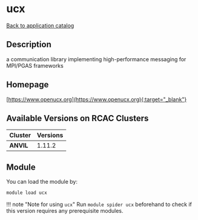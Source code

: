# ucx

[Back to application catalog](../app_catalog.md)

## Description

a communication library implementing high-performance messaging for MPI/PGAS frameworks

## Homepage

[https://www.openucx.org](https://www.openucx.org){:target="_blank"}

## Available Versions on RCAC Clusters

|Cluster|Versions|
|---|---|
**ANVIL**|1.11.2

## Module

You can load the module by:

```bash
module load ucx
```

!!! note "Note for using `ucx`"
    Run `module spider ucx` beforehand to check if this version requires any prerequisite modules.
